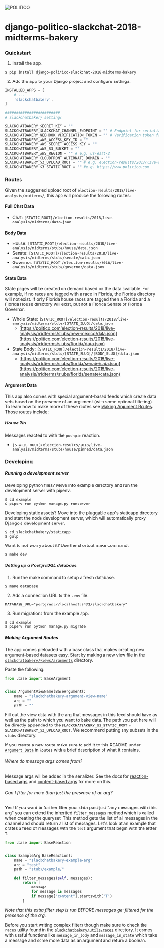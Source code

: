 ![POLITICO](https://rawgithub.com/The-Politico/src/master/images/logo/badge.png)

# django-politico-slackchat-2018-midterms-bakery

### Quickstart

1. Install the app.

  ```
  $ pip install django-politico-slackchat-2018-midterms-bakery
  ```

2. Add the app to your Django project and configure settings.

  ```python
  INSTALLED_APPS = [
      # ...
      'slackchatbakery',
  ]

  #########################
  # slackchatbakery settings

  SLACKCHATBAKERY_SECRET_KEY = ""
  SLACKCHATBAKERY_SLACKCHAT_CHANNEL_ENDPOINT = "" # Endpoint for serializer API
  SLACKCHATBAKERY_WEBHOOK_VERIFICATION_TOKEN = "" # Verification token from serializer
  SLACKCHATBAKERY_AWS_ACCESS_KEY_ID = ""
  SLACKCHATBAKERY_AWS_SECRET_ACCESS_KEY = ""
  SLACKCHATBAKERY_AWS_S3_BUCKET = ""
  SLACKCHATBAKERY_AWS_REGION = "" # e.g. us-east-2
  SLACKCHATBAKERY_CLOUDFRONT_ALTERNATE_DOMAIN = ""
  SLACKCHATBAKERY_S3_UPLOAD_ROOT = "" # e.g. election-results/2018/live-analysis/midterms/
  SLACKCHATBAKERY_S3_STATIC_ROOT = "" #e.g. https://www.politico.com

  ```

### Routes
Given the suggested upload root of `election-results/2018/live-analysis/midterms/`, this app will produce the following routes:

#### Full Chat Data
- Chat: `[STATIC_ROOT]/election-results/2018/live-analysis/midterms/data.json`

#### Body Data
- House: `[STATIC_ROOT]/election-results/2018/live-analysis/midterms/stubs/house/data.json`
- Senate: `[STATIC_ROOT]/election-results/2018/live-analysis/midterms/stubs/senate/data.json`
- Governor: `[STATIC_ROOT]/election-results/2018/live-analysis/midterms/stubs/governor/data.json`

#### State Data
State pages will be created on demand based on the data available. For example, if no races are tagged with a race in Florida, the Florida directory will not exist. If only Florida house races are tagged then a Florida and a Florida House directory will exist, but not a Florida Senate or Florida Governor.
- Whole State: `[STATIC_ROOT]/election-results/2018/live-analysis/midterms/stubs/[STATE_SLUG]/data.json`
  - [https://politico.com/election-results/2018/live-analysis/midterms/stubs/new-mexico/data.json](https://politico.com/election-results/2018/live-analysis/midterms/stubs/florida/data.json)
- State Body: `[STATIC_ROOT]/election-results/2018/live-analysis/midterms/stubs/[STATE_SLUG]/[BODY_SLUG]/data.json`
  - [https://politico.com/election-results/2018/live-analysis/midterms/stubs/florida/senate/data.json](https://politico.com/election-results/2018/live-analysis/midterms/stubs/florida/senate/data.json)

#### Argument Data
This app also comes with special argument-based feeds which create data sets based on the presence of an argument (with some optional filtering). To learn how to make more of these routes see [Making Argument Routes](#making-argument-routes). Those routes include:

##### House Pin
Messages reacted to with the `pushpin` reaction.
-  `[STATIC_ROOT]/election-results/2018/live-analysis/midterms/stubs/house/pinned/data.json`


### Developing

##### Running a development server

Developing python files? Move into example directory and run the development server with pipenv.

  ```
  $ cd example
  $ pipenv run python manage.py runserver
  ```

Developing static assets? Move into the pluggable app's staticapp directory and start the node development server, which will automatically proxy Django's development server.

  ```
  $ cd slackchatbakery/staticapp
  $ gulp
  ```

Want to not worry about it? Use the shortcut make command.

  ```
  $ make dev
  ```

##### Setting up a PostgreSQL database

1. Run the make command to setup a fresh database.

  ```
  $ make database
  ```

2. Add a connection URL to the `.env` file.

  ```
  DATABASE_URL="postgres://localhost:5432/slackchatbakery"
  ```

3. Run migrations from the example app.

  ```
  $ cd example
  $ pipenv run python manage.py migrate
  ```

##### Making Argument Routes
The app comes preloaded with a base class that makes creating new argument-based datasets easy. Start by making a new view file in the [`slackchatbakery/views/arguments`]('./slackchatbakery/views/arguments') directory.

Paste the following:
```python
from .base import BaseArgument


class ArgumentViewName(BaseArgument):
    name = "slackchatbakery-argument-view-name"
    arg = ""
    path = ""

```

Fill out the view data with the arg that messages in this feed should have as well as the path to which you want to bake data. The path you put here will be directly appended to the `SLACKCHATBAKERY_S3_STATIC_ROOT` + `SLACKCHATBAKERY_S3_UPLOAD_ROOT`. We recommend putting any subsets in the `stubs` directory.

If you create a new route make sure to add it to this README under [`Argument Data`]("#argument-data") in `Routes` with a brief description of what it contains.

###### Where do message args comes from?
Message args will be added in the serializer. See the docs for [reaction-based args](https://django-slackchat-serializer.readthedocs.io/en/latest/serialization.html#args) and [content-based args](https://django-slackchat-serializer.readthedocs.io/en/latest/serialization.html#custom-content-templates) for more on this.

###### Can I filter for more than just the presence of an arg?
Yes! If you want to further filter your data past just "any messages with this arg" you can extend the inherited `filter_messages` method which is called when creating the queryset. This method gets the list of all messages in the channel and should return a list of messages. Let's look at an example that crates a feed of messages with the `test` argument that begin with the letter `T`.

```python
from .base import BaseReaction


class ExampleArg(BaseReaction):
    name = "slackchatbakery-example-arg"
    arg = "test"
    path = "stubs/example/"

    def filter_messages(self, messages):
        return [
            message
            for message in messages
            if message["content"].startswith('T')
        ]
```
*Note that this extra filter step is run BEFORE messages get filtered for the presence of the arg.*

Before you start writing complex filters though make sure to check the `races` utility found in the [`slackchatbakery/utils/races`]('./slackchatbakery/utils/races') directory. It comes with useful functions like `message_in_body` and `message_in_state` which take a message and some more data as an argument and return a boolean.

